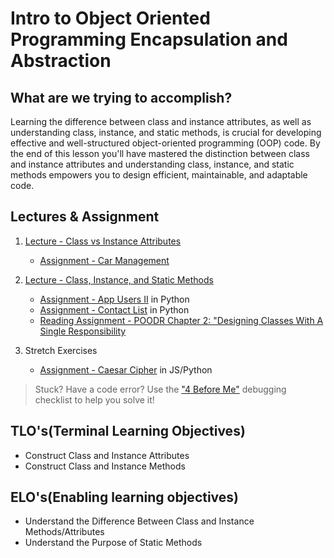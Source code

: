 # Intro to Object Oriented Programming Encapsulation and Abstraction

## What are we trying to accomplish?

Learning the difference between class and instance attributes, as well as understanding class, instance, and static methods, is crucial for developing effective and well-structured object-oriented programming (OOP) code. By the end of this lesson you'll have mastered the distinction between class and instance attributes and understanding class, instance, and static methods empowers you to design efficient, maintainable, and adaptable code.

## Lectures & Assignment

1. [Lecture - Class vs Instance Attributes](./1-attributes-cls-vs-self.md)
    - [Assignment - Car Management](https://github.com/Code-Platoon-Assignments/oop-vehicle-shop.git)

2. [Lecture - Class, Instance, and Static Methods](./2-methods-static-cls-self.md)
    - [Assignment - App Users II](https://github.com/Code-Platoon-Assignments/oop-app-users-ii.git) in Python
    - [Assignment - Contact List](https://github.com/Code-Platoon-Assignments/oop-contact-list.git) in Python
    - [Reading Assignment - POODR Chapter 2: "Designing Classes With A Single Responsibility](https://drive.google.com/file/d/1UX9o6CZp949vEQcpsdlALx73nG8RX-ZE/view?usp=drive_link)

3. Stretch Exercises
    - [Assignment - Caesar Cipher](https://github.com/Code-Platoon-Assignments/algo-caesar-cipher.git) in JS/Python

> Stuck? Have a code error? Use the ["4 Before Me"](https://docs.google.com/document/d/1nseOs5oabYBKNHfwJZNAR7GlU0zkZxNagsw63AD7XV0/edit) debugging checklist to help you solve it!

## TLO's(Terminal Learning Objectives)

- Construct Class and Instance Attributes
- Construct Class and Instance Methods

## ELO's(Enabling learning objectives)

- Understand the Difference Between Class and Instance Methods/Attributes
- Understand the Purpose of Static Methods
